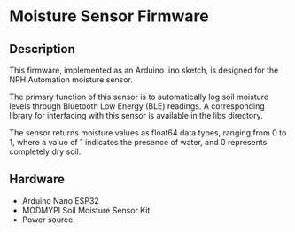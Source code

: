 # Moisture Sensor Firmware

## Description
This firmware, implemented as an Arduino .ino sketch, is designed for the NPH Automation moisture sensor.

The primary function of this sensor is to automatically log soil moisture levels through Bluetooth Low Energy (BLE) readings. A corresponding library for interfacing with this sensor is available in the libs directory.

The sensor returns moisture values as float64 data types, ranging from 0 to 1, where a value of 1 indicates the presence of water, and 0 represents completely dry soil.

## Hardware
* Arduino Nano ESP32
* MODMYPI Soil Moisture Sensor Kit
* Power source